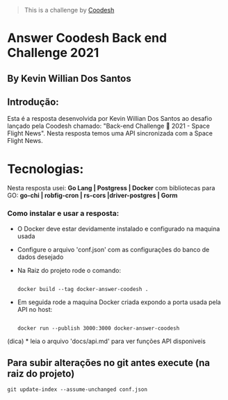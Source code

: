 >  This is a challenge by [Coodesh](https://coodesh.com/)

# Answer Coodesh Back end Challenge 2021
## By Kevin Willian Dos Santos

## Introdução:

Esta é a resposta desenvolvida por Kevin Willian Dos Santos ao desafio lançado pela Coodesh chamado: "Back-end Challenge 🏅 2021 - Space Flight News". Nesta resposta temos uma API sincronizada com a Space Flight News.

# Tecnologias:

Nesta resposta usei: **Go Lang | Postgress | Docker** com bibliotecas para GO: **go-chi | robfig-cron | rs-cors |driver-postgres | Gorm**


### Como instalar e usar a resposta:

 * O Docker deve estar devidamente instalado e configurado na maquina usada

 * Configure o arquivo 'conf.json' com as configurações do banco de dados desejado

 * Na Raiz do projeto rode o comando:
    ```

    docker build --tag docker-answer-coodesh .

    ```
 * Em seguida rode a maquina Docker criada expondo a porta usada pela API no host:

    ```

    docker run --publish 3000:3000 docker-answer-coodesh

    ```

 (dica) * leia o arquivo 'docs/api.md' para ver funções API disponiveis

 ## Para subir alterações no git antes execute (na raiz do projeto)


    git update-index --assume-unchanged conf.json

